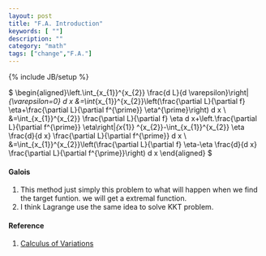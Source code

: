 ```yaml
---
layout: post
title: "F.A. Introduction"
keywords: [ ""]
description: ""
category: "math"
tags: ["change","F.A."]
---
```

{% include JB/setup %}

$
\begin{aligned}\left.\int_{x_{1}}^{x_{2}} \frac{d L}{d
\varepsilon}\right|_{\varepsilon=0} d x
&=\int_{x_{1}}^{x_{2}}\left(\frac{\partial L}{\partial f} \eta+\frac{\partial
L}{\partial f^{\prime}} \eta^{\prime}\right) d x \\ &=\int_{x_{1}}^{x_{2}}
\frac{\partial L}{\partial f} \eta d x+\left.\frac{\partial L}{\partial
f^{\prime}} \eta\right|_{x_{1}} ^{x_{2}}-\int_{x_{1}}^{x_{2}} \eta \frac{d}{d x}
\frac{\partial L}{\partial f^{\prime}} d x \\
&=\int_{x_{1}}^{x_{2}}\left(\frac{\partial L}{\partial f} \eta-\eta \frac{d}{d
x} \frac{\partial L}{\partial f^{\prime}}\right) d x \end{aligned}
$


#### Galois
1. This method just simply this problem to what will happen when we find the
   target funtion. we will get a extremal function.
2. I think Lagrange use the same idea to solve KKT problem.


#### Reference
1. [Calculus of Variations](https://en.wikipedia.org/wiki/Calculus_of_variations)
